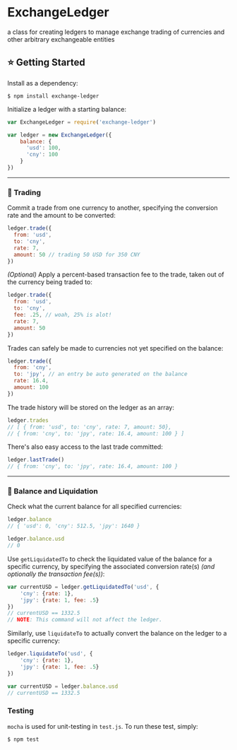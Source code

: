 # ExchangeLedger
a class for creating ledgers to manage exchange trading of currencies and other arbitrary exchangeable entities

## :star: Getting Started
Install as a dependency:
```
$ npm install exchange-ledger
```

Initialize a ledger with a starting balance:
```javascript
var ExchangeLedger = require('exchange-ledger')

var ledger = new ExchangeLedger({
    balance: {
      'usd': 100,
      'cny': 100
    }
})

```
---
### :money_with_wings: Trading
Commit a trade from one currency to another, specifying the conversion rate and the amount to be converted:
```javascript
ledger.trade({
  from: 'usd',
  to: 'cny',
  rate: 7,
  amount: 50 // trading 50 USD for 350 CNY
})
```

_(Optional)_ Apply a percent-based transaction fee to the trade, taken out of the currency being traded to:
```javascript
ledger.trade({
  from: 'usd',
  to: 'cny',
  fee: .25, // woah, 25% is alot!
  rate: 7,
  amount: 50
})
```

Trades can safely be made to currencies not yet specified on the balance:
```javascript
ledger.trade({
  from: 'cny',
  to: 'jpy', // an entry be auto generated on the balance
  rate: 16.4,
  amount: 100
})
```

The trade history will be stored on the ledger as an array:
```javascript
ledger.trades
// [ { from: 'usd', to: 'cny', rate: 7, amount: 50},
// { from: 'cny', to: 'jpy', rate: 16.4, amount: 100 } ]

```

There's also easy access to the last trade committed:
```javascript
ledger.lastTrade()
// { from: 'cny', to: 'jpy', rate: 16.4, amount: 100 }

```
---
### :book: Balance and Liquidation
Check what the current balance for all specified currencies:
```javascript
ledger.balance
// { 'usd': 0, 'cny': 512.5, 'jpy': 1640 }

ledger.balance.usd
// 0
```

Use `getLiquidatedTo` to check the liquidated value of the balance for a specific currency, by specifying the associated conversion rate(s) _(and optionally the transaction fee(s))_:  
```javascript
var currentUSD = ledger.getLiquidatedTo('usd', {
    'cny': {rate: 1},
    'jpy': {rate: 1, fee: .5}
})
// currentUSD == 1332.5
// NOTE: This command will not affect the ledger.
```

Similarly, use `liquidateTo` to actually convert the balance on the ledger to a specific currency:
```javascript
ledger.liquidateTo('usd', {
    'cny': {rate: 1},
    'jpy': {rate: 1, fee: .5}
})

var currentUSD = ledger.balance.usd
// currentUSD == 1332.5
```

### Testing
`mocha` is used for unit-testing in `test.js`.  To run these test, simply:
```
$ npm test
```
